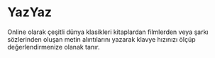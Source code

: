 # YazYaz
Online olarak çeşitli dünya klasikleri kitaplardan filmlerden veya şarkı sözlerinden oluşan metin alıntılarını yazarak klavye hızınızı ölçüp değerlendirmenize olanak tanır.
